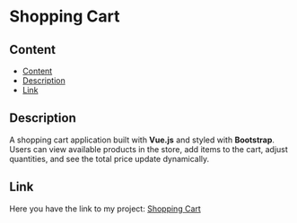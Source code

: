 # Shopping Cart

## Content
- [Content](#content)
- [Description](#description)
- [Link](#link)

## Description
A shopping cart application built with **Vue.js** and styled with **Bootstrap**. Users can view available products in the store, add items to the cart, adjust quantities, and see the total price update dynamically.

## Link
Here you have the link to my project: [Shopping Cart](https://github.com/Chugani05/ShoppingCart.git)